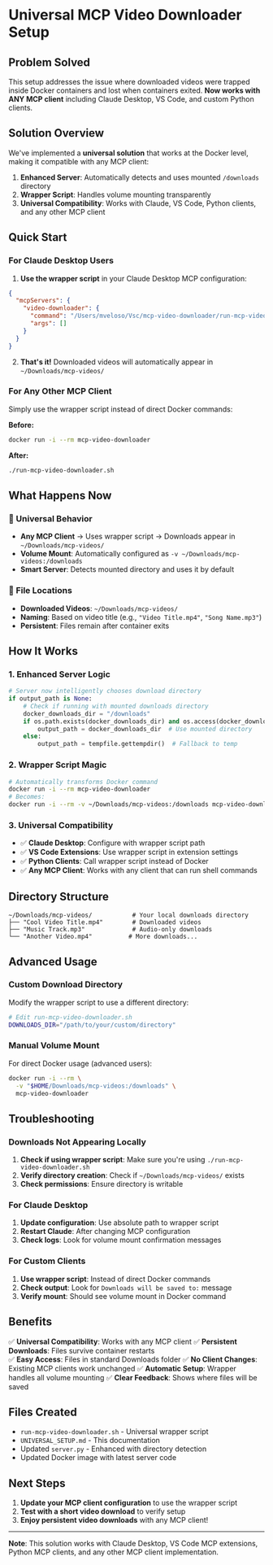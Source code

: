 # Universal MCP Video Downloader Setup

## Problem Solved

This setup addresses the issue where downloaded videos were trapped inside Docker containers and lost when containers exited. **Now works with ANY MCP client** including Claude Desktop, VS Code, and custom Python clients.

## Solution Overview

We've implemented a **universal solution** that works at the Docker level, making it compatible with any MCP client:

1. **Enhanced Server**: Automatically detects and uses mounted `/downloads` directory
2. **Wrapper Script**: Handles volume mounting transparently
3. **Universal Compatibility**: Works with Claude, VS Code, Python clients, and any other MCP client

## Quick Start

### For Claude Desktop Users

1. **Use the wrapper script** in your Claude Desktop MCP configuration:

```json
{
  "mcpServers": {
    "video-downloader": {
      "command": "/Users/mveloso/Vsc/mcp-video-downloader/run-mcp-video-downloader.sh",
      "args": []
    }
  }
}
```

2. **That's it!** Downloaded videos will automatically appear in `~/Downloads/mcp-videos/`

### For Any Other MCP Client

Simply use the wrapper script instead of direct Docker commands:

**Before:**

```bash
docker run -i --rm mcp-video-downloader
```

**After:**

```bash
./run-mcp-video-downloader.sh
```

## What Happens Now

### 🎯 Universal Behavior

- **Any MCP Client** → Uses wrapper script → Downloads appear in `~/Downloads/mcp-videos/`
- **Volume Mount**: Automatically configured as `-v ~/Downloads/mcp-videos:/downloads`
- **Smart Server**: Detects mounted directory and uses it by default

### 📁 File Locations

- **Downloaded Videos**: `~/Downloads/mcp-videos/`
- **Naming**: Based on video title (e.g., `"Video Title.mp4"`, `"Song Name.mp3"`)
- **Persistent**: Files remain after container exits

## How It Works

### 1. Enhanced Server Logic

```python
# Server now intelligently chooses download directory
if output_path is None:
    # Check if running with mounted downloads directory
    docker_downloads_dir = "/downloads"
    if os.path.exists(docker_downloads_dir) and os.access(docker_downloads_dir, os.W_OK):
        output_path = docker_downloads_dir  # Use mounted directory
    else:
        output_path = tempfile.gettempdir()  # Fallback to temp
```

### 2. Wrapper Script Magic

```bash
# Automatically transforms Docker command
docker run -i --rm mcp-video-downloader
# Becomes:
docker run -i --rm -v ~/Downloads/mcp-videos:/downloads mcp-video-downloader
```

### 3. Universal Compatibility

- ✅ **Claude Desktop**: Configure with wrapper script path
- ✅ **VS Code Extensions**: Use wrapper script in extension settings
- ✅ **Python Clients**: Call wrapper script instead of Docker
- ✅ **Any MCP Client**: Works with any client that can run shell commands

## Directory Structure

```
~/Downloads/mcp-videos/           # Your local downloads directory
├── "Cool Video Title.mp4"        # Downloaded videos
├── "Music Track.mp3"             # Audio-only downloads
└── "Another Video.mp4"          # More downloads...
```

## Advanced Usage

### Custom Download Directory

Modify the wrapper script to use a different directory:

```bash
# Edit run-mcp-video-downloader.sh
DOWNLOADS_DIR="/path/to/your/custom/directory"
```

### Manual Volume Mount

For direct Docker usage (advanced users):

```bash
docker run -i --rm \
  -v "$HOME/Downloads/mcp-videos:/downloads" \
  mcp-video-downloader
```

## Troubleshooting

### Downloads Not Appearing Locally

1. **Check if using wrapper script**: Make sure you're using `./run-mcp-video-downloader.sh`
2. **Verify directory creation**: Check if `~/Downloads/mcp-videos/` exists
3. **Check permissions**: Ensure directory is writable

### For Claude Desktop

1. **Update configuration**: Use absolute path to wrapper script
2. **Restart Claude**: After changing MCP configuration
3. **Check logs**: Look for volume mount confirmation messages

### For Custom Clients

1. **Use wrapper script**: Instead of direct Docker commands
2. **Check output**: Look for `Downloads will be saved to:` message
3. **Verify mount**: Should see volume mount in Docker command

## Benefits

✅ **Universal Compatibility**: Works with any MCP client
✅ **Persistent Downloads**: Files survive container restarts  
✅ **Easy Access**: Files in standard Downloads folder
✅ **No Client Changes**: Existing MCP clients work unchanged
✅ **Automatic Setup**: Wrapper handles all volume mounting
✅ **Clear Feedback**: Shows where files will be saved

## Files Created

- `run-mcp-video-downloader.sh` - Universal wrapper script
- `UNIVERSAL_SETUP.md` - This documentation
- Updated `server.py` - Enhanced with directory detection
- Updated Docker image with latest server code

## Next Steps

1. **Update your MCP client configuration** to use the wrapper script
2. **Test with a short video download** to verify setup
3. **Enjoy persistent video downloads** with any MCP client!

---

**Note**: This solution works with Claude Desktop, VS Code MCP extensions, Python MCP clients, and any other MCP client implementation.
